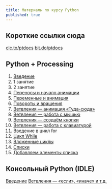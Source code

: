 ```yaml
---
title: Материалы по курсу Python
published: true
---
```


## Короткие ссылки сюда
[clc.to/ptdocs](https://clc.to/ptdocs)
[bit.do/ptdocs](https://bit.do/ptdocs)

## Python + Processing
1. [Введение](/pyth-proc/lessons/processing/introduction/)  
1. 1 занятие
1. 2 занятие 
1. [Переносы и начало анимации](/pyth-proc/lessons/processing/perenaninatsija/)  
1. [Переменные и анимация](/pyth-proc/lessons/processing/peremenatsyja)
1. [Повороты и вращения](/pyth-proc/lessons/processing/povernisjapolubujus)
1. [Ветвления — анимация «Туда-сюда»](/pyth-proc/lessons/processing/if-tuda-suda/)  
1. [Ветвления — работа с мышью](/pyth-proc/lessons/processing/if-mysh/)
1. [Ветвления — создаём кнопки](/pyth-proc/lessons/processing/if-buttons/)
1. [Ветвления — работа с клавиатурой](/pyth-proc/lessons/processing/if-knopelki/)
1. Введение в цикл for
1. [Цикл While](/pyth-proc/lessons/processing/loop-while/)
1. [Вложенные циклы](/pyth-proc/lessons/processing/loop-loop/)
1. [Списки](/pyth-proc/lessons/processing/listiki/)
1. [Добавляем элементы списка](/pyth-proc/lessons/processing/addremlist/)

## Консольный Python (IDLE)

[Введение](/pyth-proc/lessons/standard/introduction/)
[Ветвления — «если», «иначе» и т.д.](/pyth-proc/lessons/standard/if-uf/)
